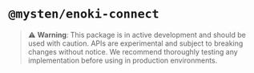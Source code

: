 # `@mysten/enoki-connect`

> ⚠️ **Warning**: This package is in active development and should be used with caution. APIs are
> experimental and subject to breaking changes without notice. We recommend thoroughly testing any
> implementation before using in production environments.

